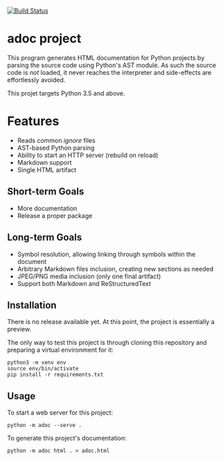 [![Build Status](https://travis-ci.org/saalaa/adoc.svg?branch=master)](https://travis-ci.org/saalaa/adoc)

# **adoc** project

This program generates HTML documentation for Python projects by parsing the
source code using Python's AST module. As such the source code is *not* loaded,
it never reaches the interpreter and side-effects are effortlessly avoided.

This projet targets Python 3.5 and above.


# Features

- Reads common *ignore* files
- AST-based Python parsing
- Ability to start an HTTP server (rebuild on reload)
- Markdown support
- Single HTML artifact


## Short-term Goals

- More documentation
- Release a proper package


## Long-term Goals

- Symbol resolution, allowing linking through symbols within the document
- Arbitrary Markdown files inclusion, creating new sections as needed
- JPEG/PNG media inclusion (only one final artifact)
- Support both Markdown and ReStructuredText


## Installation

There is no release available yet. At this point, the project is essentially a
preview.

The only way to test this project is through cloning this repository and
preparing a virtual environment for it:

    python3 -m venv env
    source env/bin/activate
    pip install -r requirements.txt


## Usage

To start a web server for this project:

    python -m adoc --serve .

To generate this project's documentation:

    python -m adoc html . > adoc.html

